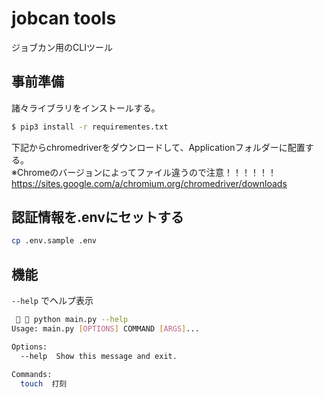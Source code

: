 jobcan tools
===

ジョブカン用のCLIツール

## 事前準備

諸々ライブラリをインストールする。

```sh
$ pip3 install -r requirementes.txt
```

下記からchromedriverをダウンロードして、Applicationフォルダーに配置する。  
※Chromeのバージョンによってファイル違うので注意！！！！！！  
https://sites.google.com/a/chromium.org/chromedriver/downloads

## 認証情報を.envにセットする

```sh
cp .env.sample .env
```

## 機能

`--help` でヘルプ表示

```sh
   python main.py --help
Usage: main.py [OPTIONS] COMMAND [ARGS]...

Options:
  --help  Show this message and exit.

Commands:
  touch  打刻
```
